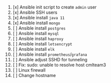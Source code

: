 1.  [x] Ansible init script to create `admin` user
2.  [x] Ansible SSH users
3.  [x] Ansible install `java 11`
4.  [x] Ansible install `mongo`
5.  [ ] Ansible install `postgres`
6.  [ ] Ansible install `mysql`
7.  [ ] Ansible install `haproxy`
8.  [ ] Ansible install `letsencrypt`
9.  [ ] Ansible install `elk`
10. [ ] Ansible install `prometheus`/`grafana`
11. [ ] Ansible adjust SSHD for tunneling
12. [ ] Fix: sudo: unable to resolve host cmlteam3 
13. [ ] Linux firewall 
14. [ ] Change hostname 
